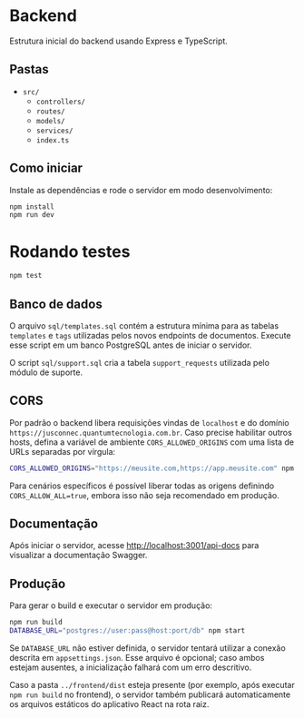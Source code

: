 # Backend

Estrutura inicial do backend usando Express e TypeScript.

## Pastas
- `src/`
  - `controllers/`
  - `routes/`
  - `models/`
  - `services/`
  - `index.ts`

## Como iniciar
Instale as dependências e rode o servidor em modo desenvolvimento:

```bash
npm install
npm run dev

```

# Rodando testes

```bash
npm test
```

## Banco de dados

O arquivo `sql/templates.sql` contém a estrutura mínima para as tabelas `templates` e `tags` utilizadas pelos novos endpoints de documentos. Execute esse script em um banco PostgreSQL antes de iniciar o servidor.

O script `sql/support.sql` cria a tabela `support_requests` utilizada pelo módulo de suporte.

## CORS

Por padrão o backend libera requisições vindas de `localhost` e do domínio `https://jusconnec.quantumtecnologia.com.br`. Caso precise habilitar outros hosts, defina a variável de ambiente `CORS_ALLOWED_ORIGINS` com uma lista de URLs separadas por vírgula:

```bash
CORS_ALLOWED_ORIGINS="https://meusite.com,https://app.meusite.com" npm start
```

Para cenários específicos é possível liberar todas as origens definindo `CORS_ALLOW_ALL=true`, embora isso não seja recomendado em produção.

## Documentação
Após iniciar o servidor, acesse [http://localhost:3001/api-docs](http://localhost:3001/api-docs) para visualizar a documentação Swagger.

## Produção

Para gerar o build e executar o servidor em produção:

```bash
npm run build
DATABASE_URL="postgres://user:pass@host:port/db" npm start
```

Se `DATABASE_URL` não estiver definida, o servidor tentará utilizar a conexão
descrita em `appsettings.json`. Esse arquivo é opcional; caso ambos estejam
ausentes, a inicialização falhará com um erro descritivo.

Caso a pasta `../frontend/dist` esteja presente (por exemplo, após executar
`npm run build` no frontend), o servidor também publicará automaticamente os
arquivos estáticos do aplicativo React na rota raiz.
